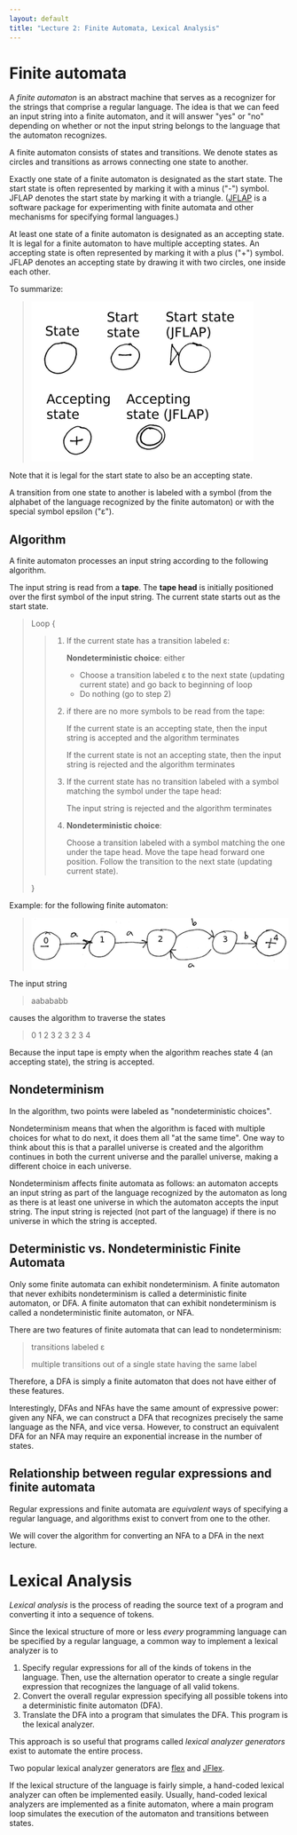 ```yaml
---
layout: default
title: "Lecture 2: Finite Automata, Lexical Analysis"
---
```


Finite automata
===============

A *finite automaton* is an abstract machine that serves as a recognizer for the strings that comprise a regular language. The idea is that we can feed an input string into a finite automaton, and it will answer "yes" or "no" depending on whether or not the input string belongs to the language that the automaton recognizes.

A finite automaton consists of states and transitions. We denote states as circles and transitions as arrows connecting one state to another.

Exactly one state of a finite automaton is designated as the start state. The start state is often represented by marking it with a minus ("-") symbol. JFLAP denotes the start state by marking it with a triangle. ([JFLAP](http://jflap.org/) is a software package for experimenting with finite automata and other mechanisms for specifying formal languages.)

At least one state of a finite automaton is designated as an accepting state. It is legal for a finite automaton to have multiple accepting states. An accepting state is often represented by marking it with a plus ("+") symbol. JFLAP denotes an accepting state by drawing it with two circles, one inside each other.

To summarize:

> ![image](img/faStates.png)

Note that it is legal for the start state to also be an accepting state.

A transition from one state to another is labeled with a symbol (from the alphabet of the language recognized by the finite automaton) or with the special symbol epsilon ("&epsilon;").

Algorithm
---------

A finite automaton processes an input string according to the following algorithm.

The input string is read from a **tape**. The **tape head** is initially positioned over the first symbol of the input string. The current state starts out as the start state.

> Loop {
>
> > 1.  If the current state has a transition labeled &epsilon;:
> >
> >     **Nondeterministic choice**: either
> >
> >     -   Choose a transition labeled &epsilon; to the next state (updating current state) and go back to beginning of loop
> >     -   Do nothing (go to step 2)
> >
> > 2.  if there are no more symbols to be read from the tape:
> >
> >     If the current state is an accepting state, then the input string is accepted and the algorithm terminates
> >
> >     If the current state is not an accepting state, then the input string is rejected and the algorithm terminates
> >
> > 3.  If the current state has no transition labeled with a symbol matching the symbol under the tape head:
> >
> >     The input string is rejected and the algorithm terminates
> >
> > 4.  **Nondeterministic choice**:
> >
> >     Choose a transition labeled with a symbol matching the one under the tape head. Move the tape head forward one position. Follow the transition to the next state (updating current state).
> >
> }

Example: for the following finite automaton:

> ![image](img/finiteAutomatonExample.png)

The input string

> aabababb

causes the algorithm to traverse the states

> 0 1 2 3 2 3 2 3 4

Because the input tape is empty when the algorithm reaches state 4 (an accepting state), the string is accepted.

Nondeterminism
--------------

In the algorithm, two points were labeled as "nondeterministic choices".

Nondeterminism means that when the algorithm is faced with multiple choices for what to do next, it does them all "at the same time". One way to think about this is that a parallel universe is created and the algorithm continues in both the current universe and the parallel universe, making a different choice in each universe.

Nondeterminism affects finite automata as follows: an automaton accepts an input string as part of the language recognized by the automaton as long as there is at least one universe in which the automaton accepts the input string. The input string is rejected (not part of the language) if there is no universe in which the string is accepted.

Deterministic vs. Nondeterministic Finite Automata
--------------------------------------------------

Only some finite automata can exhibit nondeterminism. A finite automaton that never exhibits nondeterminism is called a deterministic finite automaton, or DFA. A finite automaton that can exhibit nondeterminism is called a nondeterministic finite automaton, or NFA.

There are two features of finite automata that can lead to nondeterminism:

> transitions labeled &epsilon;
>
> multiple transitions out of a single state having the same label

Therefore, a DFA is simply a finite automaton that does not have either of these features.

Interestingly, DFAs and NFAs have the same amount of expressive power: given any NFA, we can construct a DFA that recognizes precisely the same language as the NFA, and vice versa. However, to construct an equivalent DFA for an NFA may require an exponential increase in the number of states.

Relationship between regular expressions and finite automata
------------------------------------------------------------

Regular expressions and finite automata are *equivalent* ways of specifying a regular language, and algorithms exist to convert from one to the other.

We will cover the algorithm for converting an NFA to a DFA in the next lecture.

Lexical Analysis
================

*Lexical analysis* is the process of reading the source text of a program and converting it into a sequence of tokens.

Since the lexical structure of more or less *every* programming language can be specified by a regular language, a common way to implement a lexical analyzer is to

1.  Specify regular expressions for all of the kinds of tokens in the language. Then, use the alternation operator to create a single regular expression that recognizes the language of all valid tokens.
2.  Convert the overall regular expression specifying all possible tokens into a deterministic finite automaton (DFA).
3.  Translate the DFA into a program that simulates the DFA. This program is the lexical analyzer.

This approach is so useful that programs called *lexical analyzer generators* exist to automate the entire process.

Two popular lexical analyzer generators are [flex](http://flex.sourceforge.net/) and [JFlex](http://jflex.de/).

If the lexical structure of the language is fairly simple, a hand-coded lexical analyzer can often be implemented easily. Usually, hand-coded lexical analyzers are implemented as a finite automaton, where a main program loop simulates the execution of the automaton and transitions between states.
